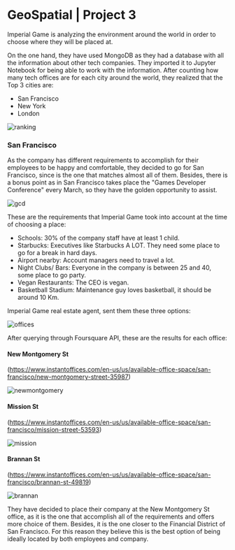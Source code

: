# GeoSpatial | Project 3

Imperial Game is analyzing the environment around the world in order to choose where they will be placed at. 

On the one hand, they have used MongoDB as they had a database with all the information about other tech companies. They imported it to Jupyter Notebook for being able to work with the information. 
After counting how many tech offices are for each city around the world, they realized that the Top 3 cities are: 
- San Francisco
- New York
- London

![ranking](https://github.com/lauurasarabia/project_3_GeoSpatial/blob/main/images/threecities.png?raw=true)

### San Francisco
As the company has different requirements to accomplish for their employees to be happy and comfortable, they decided to go for San Francisco, since is the one that matches almost all of them. 
Besides, there is a bonus point as in San Francisco takes place the "Games Developer Conference" every March, so they have the golden opportunity to assist.

![gcd](https://github.com/lauurasarabia/project_3_GeoSpatial/blob/main/images/GDC.png?raw=true)

These are the requirements that Imperial Game took into account at the time of choosing a place:
- Schools: 30% of the company staff have at least 1 child.
- Starbucks: Executives like Starbucks A LOT. They need some place to go for a break in hard days.
- Airport nearby: Account managers need to travel a lot.
- Night Clubs/ Bars: Everyone in the company is between 25 and 40, some place to go party.
- Vegan Restaurants: The CEO is vegan. 
- Basketball Stadium: Maintenance guy loves basketball, it should be around 10 Km.

Imperial Game real estate agent, sent them these three options:

![offices](https://github.com/lauurasarabia/project_3_GeoSpatial/blob/main/images/offices.png?raw=true)

After querying through Foursquare API, these are the results for each office:

#### New Montgomery St
(https://www.instantoffices.com/en-us/us/available-office-space/san-francisco/new-montgomery-street-35987)

![newmontgomery](https://github.com/lauurasarabia/project_3_GeoSpatial/blob/main/images/newmontgomery.png?raw=true)


#### Mission St
(https://www.instantoffices.com/en-us/us/available-office-space/san-francisco/mission-street-53593)

![mission](https://github.com/lauurasarabia/project_3_GeoSpatial/blob/main/images/mission.png?raw=true)


#### Brannan St
(https://www.instantoffices.com/en-us/us/available-office-space/san-francisco/brannan-st-49819)

![brannan](https://github.com/lauurasarabia/project_3_GeoSpatial/blob/main/images/brannan.png?raw=true)


They have decided to place their company at the New Montgomery St office, as it is the one that accomplish all of the requirements and offers more choice of them. Besides, it is the one closer to the Financial District of San Francisco. For this reason they believe this is the best option of being ideally located by both employees and company. 



